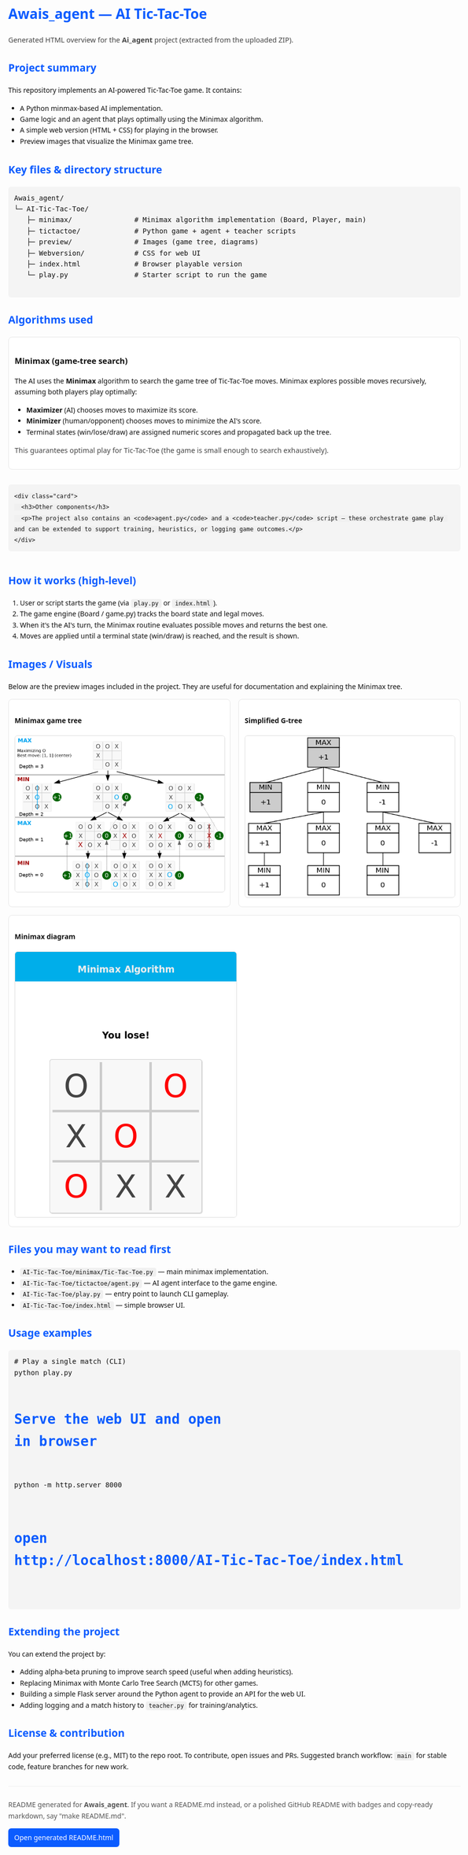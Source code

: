<!doctype html>
<html lang="en">
<head>
  <meta charset="utf-8" />
  <meta name="viewport" content="width=device-width,initial-scale=1" />
  <title>Awais_agent — AI Tic-Tac-Toe (Project Overview)</title>
  <style>
    body{font-family: system-ui, -apple-system, "Segoe UI", Roboto, "Helvetica Neue", Arial; line-height:1.6; max-width:980px; margin:24px auto; padding:0 20px; color:#111;}
    h1,h2{color:#0b5cff}
    pre{background:#f4f4f4;padding:12px;border-radius:6px;overflow:auto}
    code{background:#f0f0f0;padding:2px 6px;border-radius:4px}
    .row{display:flex;gap:16px;flex-wrap:wrap}
    .card{border:1px solid #e6e6e6;padding:12px;border-radius:8px;flex:1 1 280px;background:#fff}
    img{max-width:100%;height:auto;border-radius:6px;border:1px solid #ddd}
    .small{font-size:0.9rem;color:#444}
    footer{margin-top:28px;padding-top:12px;border-top:1px solid #eee;color:#555}
    a.button{display:inline-block;padding:8px 12px;background:#0b5cff;color:white;border-radius:6px;text-decoration:none}
  </style>
</head>
<body>
  <h1>Awais_agent — AI Tic-Tac-Toe</h1>
  <p class="small">Generated HTML overview for the <strong>Ai_agent</strong> project (extracted from the uploaded ZIP).</p>

  <h2>Project summary</h2>
  <p>This repository implements an AI-powered Tic-Tac-Toe game. It contains:</p>
  <ul>
    <li>A Python minmax-based AI implementation.</li>
    <li>Game logic and an agent that plays optimally using the Minimax algorithm.</li>
    <li>A simple web version (HTML + CSS) for playing in the browser.</li>
    <li>Preview images that visualize the Minimax game tree.</li>
  </ul>

  <h2>Key files & directory structure</h2>
  <pre>
Awais_agent/
└─ AI-Tic-Tac-Toe/
   ├─ minimax/               # Minimax algorithm implementation (Board, Player, main)
   ├─ tictactoe/             # Python game + agent + teacher scripts
   ├─ preview/               # Images (game tree, diagrams)
   ├─ Webversion/            # CSS for web UI
   ├─ index.html             # Browser playable version
   └─ play.py                # Starter script to run the game
  </pre>

  <h2>Algorithms used</h2>
  <div class="row">
    <div class="card">
      <h3>Minimax (game-tree search)</h3>
      <p>The AI uses the <strong>Minimax</strong> algorithm to search the game tree of Tic-Tac-Toe moves. Minimax explores possible moves recursively, assuming both players play optimally:</p>
      <ul>
        <li><strong>Maximizer</strong> (AI) chooses moves to maximize its score.</li>
        <li><strong>Minimizer</strong> (human/opponent) chooses moves to minimize the AI's score.</li>
        <li>Terminal states (win/lose/draw) are assigned numeric scores and propagated back up the tree.</li>
      </ul>
      <p class="small">This guarantees optimal play for Tic-Tac-Toe (the game is small enough to search exhaustively).</p>
    </div>

    <div class="card">
      <h3>Other components</h3>
      <p>The project also contains an <code>agent.py</code> and a <code>teacher.py</code> script — these orchestrate game play and can be extended to support training, heuristics, or logging game outcomes.</p>
    </div>
  </div>

  <h2>How it works (high-level)</h2>
  <ol>
    <li>User or script starts the game (via <code>play.py</code> or <code>index.html</code>).</li>
    <li>The game engine (Board / game.py) tracks the board state and legal moves.</li>
    <li>When it's the AI's turn, the Minimax routine evaluates possible moves and returns the best one.</li>
    <li>Moves are applied until a terminal state (win/draw) is reached, and the result is shown.</li>
  </ol>
  <h2>Images / Visuals</h2>
  <p>Below are the preview images included in the project. They are useful for documentation and explaining the Minimax tree.</p>
  <div class="row">
    <div class="card">
      <h4>Minimax game tree</h4>
      <img src="AI-Tic-Tac-Toe/preview/tic-tac-toe-minimax-game-tree.png" alt="minimax game tree">
    </div>
    <div class="card">
      <h4>Simplified G-tree</h4>
      <img src="AI-Tic-Tac-Toe/preview/simplified-g-tree.png" alt="simplified g tree">
    </div>
    <div class="card">
      <h4>Minimax diagram</h4>
      <img src="AI-Tic-Tac-Toe/preview/minimax_img.png" alt="minimax image">
    </div>
  </div>

  <h2>Files you may want to read first</h2>
  <ul>
    <li><code>AI-Tic-Tac-Toe/minimax/Tic-Tac-Toe.py</code> — main minimax implementation.</li>
    <li><code>AI-Tic-Tac-Toe/tictactoe/agent.py</code> — AI agent interface to the game engine.</li>
    <li><code>AI-Tic-Tac-Toe/play.py</code> — entry point to launch CLI gameplay.</li>
    <li><code>AI-Tic-Tac-Toe/index.html</code> — simple browser UI.</li>
  </ul>

  <h2>Usage examples</h2>
  <pre>
# Play a single match (CLI)
python play.py

# Serve the web UI and open in browser
python -m http.server 8000
# open http://localhost:8000/AI-Tic-Tac-Toe/index.html
  </pre>

  <h2>Extending the project</h2>
  <p>You can extend the project by:</p>
  <ul>
    <li>Adding alpha-beta pruning to improve search speed (useful when adding heuristics).</li>
    <li>Replacing Minimax with Monte Carlo Tree Search (MCTS) for other games.</li>
    <li>Building a simple Flask server around the Python agent to provide an API for the web UI.</li>
    <li>Adding logging and a match history to <code>teacher.py</code> for training/analytics.</li>
  </ul>

  <h2>License & contribution</h2>
  <p>Add your preferred license (e.g., MIT) to the repo root. To contribute, open issues and PRs. Suggested branch workflow: <code>main</code> for stable code, feature branches for new work.</p>

  <footer>
    <p>README generated for <strong>Awais_agent</strong>. If you want a README.md instead, or a polished GitHub README with badges and copy-ready markdown, say "make README.md".</p>
    <p><a class="button" href="file:///mnt/data/Awais_agent_unzipped/Awais_agent/README.html" target="_blank">Open generated README.html</a></p>
  </footer>
</body>
</html>
